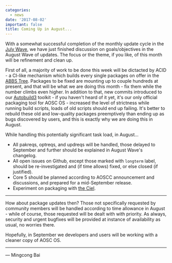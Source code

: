 ```yaml
---
categories:
  - news
date: '2017-08-02'
important: false
title: Coming Up in August...
---
```



With a somewhat successful completion of the monthly update cycle in the [July Wave](https:/news/4882-july-wave-is-here), we have just finished discussion on goals/objectives in the August Wave of updates. The focus or the theme, if you like, of this month will be refinement and clean up.

First of all, a majority of work to be done this week will be dictacted by ACID - a CI-like mechanism which builds every single packages on offer in the [ABBS Tree](https://github.com/AOSC-Dev/aosc-os-abbs/). Packages to be fixed are mounting up to couple hundreds at present, and that will be what we are doing this month - fix them while the number climbs even higher. In addition to that, new commits introduced to our [Autobuild3](https://github.com/AOSC-Dev/autobuild3/) toolkit - if you haven't heard of it yet, it's our only official packaging tool for AOSC OS - increased the level of strictness while running build scripts, loads of old scripts should end up failing. It's better to rebuild these old and low-quality packages preemptively than ending up as bugs discovered by users, and this is exactly why we are doing this in August.

While handling this potentially significant task load, in August...

- All pakreqs, optreqs, and updreqs will be handled, those delayed to September and further should be explained in August Wave's changelog.
- All open issues on Github, except those marked with `longterm` label, should be re-investigated and (if time allows) fixed, or else closed (if justified).
- Core 5 should be planned according to AOSCC announcement and discussions, and prepared for a mid-September release.
- Experiment on packaging with [the Ciel](https://github.com/AOSC-Dev/ciel/).

--------

How about package updates then? Those not specifically requested by community members will be handled according to time allowance in August - while of course, those requested will be dealt with with priority. As always, security and urgent bugfixes will be provided at instance of availability as usual, no worries there.

Hopefully, in September we developers and users will be working with a cleaner copy of AOSC OS.

--------

— Mingcong Bai